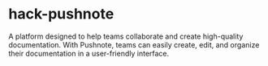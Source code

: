 # hack-pushnote
A platform designed to help teams collaborate and create high-quality documentation. With Pushnote, teams can easily create, edit, and organize their documentation in a user-friendly interface.
